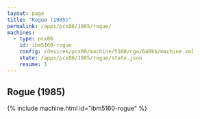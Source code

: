 ```yaml
---
layout: page
title: "Rogue (1985)"
permalink: /apps/pcx86/1985/rogue/
machines:
  - type: pcx86
    id: ibm5160-rogue
    config: /devices/pcx86/machine/5160/cga/640kb/machine.xml
    state: /apps/pcx86/1985/rogue/state.json
    resume: 1
---
```


Rogue (1985)
------------

{% include machine.html id="ibm5160-rogue" %}
